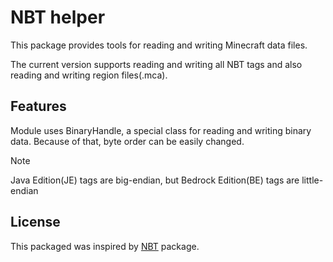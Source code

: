 # NBT helper
This package provides tools for reading and writing Minecraft data files. 

The current version supports reading and writing all NBT tags and also reading and writing region files(.mca).

## Features
Module uses BinaryHandle, a special class for reading and writing binary data. Because of that, byte order can be easily changed.

> [!NOTE]
> Java Edition(JE) tags are big-endian, but Bedrock Edition(BE) tags are little-endian

## License
This packaged was inspired by [NBT](https://github.com/twoolie/NBT) package.